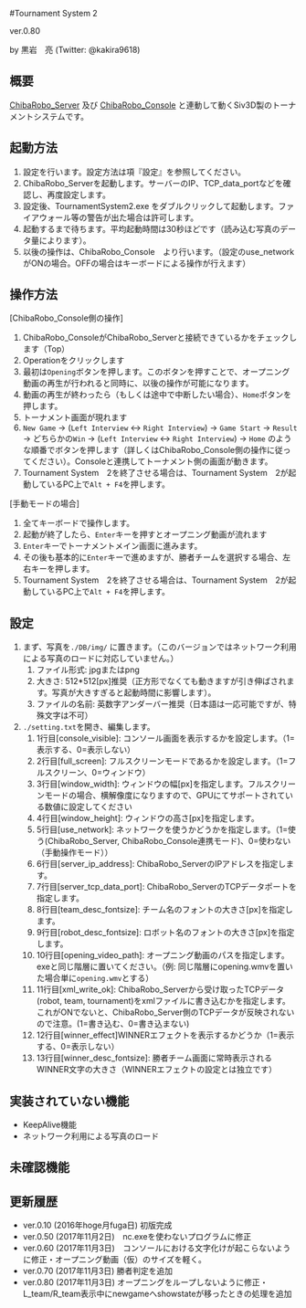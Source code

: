 #Tournament System 2

ver.0.80

by 黒岩　亮 (Twitter: @kakira9618)

## 概要
[ChibaRobo_Server](https://github.com/UHey-JPN/ChibaRobo_Server) 及び [ChibaRobo_Console](https://github.com/UHey-JPN/ChibaRobo_Console) と連動して動くSiv3D製のトーナメントシステムです。

## 起動方法
1. 設定を行います。設定方法は項『設定』を参照してください。
2. ChibaRobo_Serverを起動します。サーバーのIP、TCP_data_portなどを確認し、再度設定します。
3. 設定後、TournamentSystem2.exe をダブルクリックして起動します。ファイアウォール等の警告が出た場合は許可します。
4. 起動するまで待ちます。平均起動時間は30秒ほどです（読み込む写真のデータ量によります）。
5. 以後の操作は、ChibaRobo_Console　より行います。（設定のuse_networkがONの場合。OFFの場合はキーボードによる操作が行えます）

## 操作方法
[ChibaRobo_Console側の操作]

1. ChibaRobo_ConsoleがChibaRobo_Serverと接続できているかをチェックします（Top）
2. Operationをクリックします
3. 最初は`Opening`ボタンを押します。このボタンを押すことで、オープニング動画の再生が行われると同時に、以後の操作が可能になります。
4. 動画の再生が終わったら（もしくは途中で中断したい場合）、`Home`ボタンを押します。
5. トーナメント画面が現れます
6. `New Game` -> (`Left Interview` <-> `Right Interview`) -> `Game Start` -> `Result` -> どちらかの`Win` -> (`Left Interview` <-> `Right Interview`) -> `Home` のような順番でボタンを押します（詳しくはChibaRobo_Console側の操作に従ってください）。Consoleと連携してトーナメント側の画面が動きます。
7. Tournament System　2を終了させる場合は、Tournament System　2が起動しているPC上で`Alt + F4`を押します。

[手動モードの場合]

1. 全てキーボードで操作します。
2. 起動が終了したら、`Enter`キーを押すとオープニング動画が流れます
3. `Enter`キーでトーナメントメイン画面に進みます。
4. その後も基本的に`Enter`キーで進めますが、勝者チームを選択する場合、左右キーを押します。
5. Tournament System　2を終了させる場合は、Tournament System　2が起動しているPC上で`Alt + F4`を押します。

## 設定
1. まず、写真を`./DB/img/` に置きます。（このバージョンではネットワーク利用による写真のロードに対応していません。）
	1. ファイル形式: jpgまたはpng
	2. 大きさ: 512*512[px]推奨（正方形でなくても動きますが引き伸ばされます。写真が大きすぎると起動時間に影響します）。
	3. ファイルの名前: 英数字アンダーバー推奨（日本語は一応可能ですが、特殊文字は不可）
2. `./setting.txt`を開き、編集します。
	1. 1行目[console_visible]: コンソール画面を表示するかを設定します。（1=表示する、0=表示しない）
	2. 2行目[full_screen]: フルスクリーンモードであるかを設定します。（1=フルスクリーン、0=ウィンドウ）
	3. 3行目[window_width]: ウィンドウの幅[px]を指定します。フルスクリーンモードの場合、横解像度になりますので、GPUにてサポートされている数値に設定してください
	4. 4行目[window_height]: ウィンドウの高さ[px]を指定します。
	5. 5行目[use_network]: ネットワークを使うかどうかを指定します。（1=使う(ChibaRobo_Server, ChibaRobo_Console連携モード)、0=使わない（手動操作モード））
	6. 6行目[server_ip_address]: ChibaRobo_ServerのIPアドレスを指定します。
	7. 7行目[server_tcp_data_port]: ChibaRobo_ServerのTCPデータポートを指定します。
	8. 8行目[team_desc_fontsize]: チーム名のフォントの大きさ[px]を指定します。
	9. 9行目[robot_desc_fontsize]: ロボット名のフォントの大きさ[px]を指定します。
	10. 10行目[opening_video_path]: オープニング動画のパスを指定します。exeと同じ階層に置いてください。（例: 同じ階層にopening.wmvを置いた場合単に`opening.wmv`とする）
	11. 11行目[xml_write_ok]: ChibaRobo_Serverから受け取ったTCPデータ(robot, team, tournament)をxmlファイルに書き込むかを指定します。これがONでないと、ChibaRobo_Server側のTCPデータが反映されないので注意。(1=書き込む、0=書き込まない)
	12. 12行目[winner_effect]WINNERエフェクトを表示するかどうか（1=表示する、0=表示しない）
	13. 13行目[winner_desc_fontsize]: 勝者チーム画面に常時表示されるWINNER文字の大きさ（WINNERエフェクトの設定とは独立です）

## 実装されていない機能
- KeepAlive機能
- ネットワーク利用による写真のロード

## 未確認機能

## 更新履歴
- ver.0.10 (2016年hoge月fuga日) 初版完成
- ver.0.50 (2017年11月2日)　nc.exeを使わないプログラムに修正
- ver.0.60 (2017年11月3日)　コンソールにおける文字化けが起こらないように修正・オープニング動画（仮）のサイズを軽く。
- ver.0.70 (2017年11月3日) 勝者判定を追加
- ver.0.80 (2017年11月3日) オープニングをループしないように修正・L_team/R_team表示中にnewgameへshowstateが移ったときの処理を追加